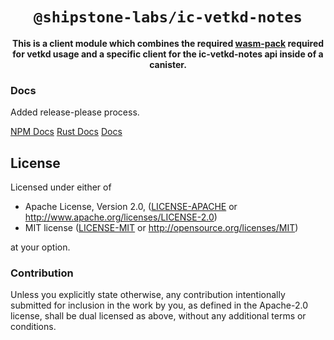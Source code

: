 <div align="center">

  <h1><code>@shipstone-labs/ic-vetkd-notes</code></h1>

  <strong>This is a client module which combines the required <a href="https://github.com/rustwasm/wasm-pack">wasm-pack</a> required for vetkd usage and a specific client for the ic-vetkd-notes api inside of a canister.</strong>
</div>

### Docs

Added release-please process.

[NPM Docs](https://shipstone-labs.github.io/vetkd-utils/ic_vetkd_notes_client)
[Rust Docs](https://shipstone-labs.github.io/vetkd-utils/ic_vetkd_notes)
[Docs](https://shipstone-labs.github.io/vetkd-utils)

## License

Licensed under either of

* Apache License, Version 2.0, ([LICENSE-APACHE](LICENSE-APACHE) or http://www.apache.org/licenses/LICENSE-2.0)
* MIT license ([LICENSE-MIT](LICENSE-MIT) or http://opensource.org/licenses/MIT)

at your option.

### Contribution

Unless you explicitly state otherwise, any contribution intentionally
submitted for inclusion in the work by you, as defined in the Apache-2.0
license, shall be dual licensed as above, without any additional terms or
conditions.
